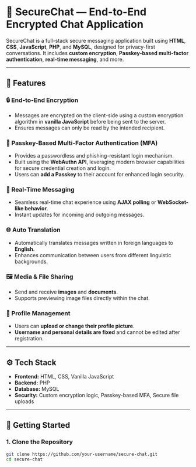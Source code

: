 # 🔐 SecureChat — End-to-End Encrypted Chat Application

SecureChat is a full-stack secure messaging application built using **HTML**, **CSS**, **JavaScript**, **PHP**, and **MySQL**, designed for privacy-first conversations. It includes **custom encryption**, **Passkey-based multi-factor authentication**, **real-time messaging**, and more.

---

## 🌟 Features

### 🔒 End-to-End Encryption
- Messages are encrypted on the client-side using a custom encryption algorithm in **vanilla JavaScript** before being sent to the server.
- Ensures messages can only be read by the intended recipient.

### 🔑 Passkey-Based Multi-Factor Authentication (MFA)
- Provides a passwordless and phishing-resistant login mechanism.
- Built using the **WebAuthn API**, leveraging modern browser capabilities for secure credential creation and login.
- Users can **add a Passkey** to their account for enhanced login security.

### 💬 Real-Time Messaging
- Seamless real-time chat experience using **AJAX polling** or **WebSocket-like behavior**.
- Instant updates for incoming and outgoing messages.

### 🌐 Auto Translation
- Automatically translates messages written in foreign languages to **English**.
- Enhances communication between users from different linguistic backgrounds.

### 🖼️ Media & File Sharing
- Send and receive **images** and **documents**.
- Supports previewing image files directly within the chat.

### 👤 Profile Management
- Users can **upload or change their profile picture**.
- **Username and personal details are fixed** and cannot be edited after registration.

---

## ⚙️ Tech Stack

- **Frontend:** HTML, CSS, Vanilla JavaScript
- **Backend:** PHP
- **Database:** MySQL
- **Security:** Custom encryption logic, Passkey-based MFA, Secure file uploads

---

## 🚀 Getting Started

### 1. Clone the Repository
```bash
git clone https://github.com/your-username/secure-chat.git
cd secure-chat
